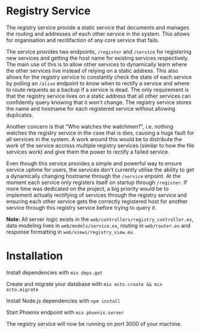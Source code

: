 # Registry Service

The registry service provide a static service that documents and manages the routing and addresses of each other service in the system. This allows for organisation and recitifaction of any core service that fails.

The service provides two endpoints, `/register` and `/service` for registering new services and getting the host name for existing services respectively. The main use of this is to allow other services to dynamically learn where the other services live instead of relying on a static address. This also allows for the registry service to constantly check the state of each service by polling an `/alive` endpoint to know when to rectify a service and where to route requests as a backup if a service is dead. The only requirement is that the registry service lives on a static address that all other services can confidently query knowing that it won't change. The registry service stores the name and hostname for each registered service without allowing duplicates.

Another concern is that "Who watches the watchmen?", i.e. nothing watches the registry service in the case that is dies, causing a huge fault for all services in the system. A work around this would be to distribute the work of the service accross multiple registry services (similar to how the file services work) and give them the power to rectify a failed service.

Even though this service provides a simple and powerful way to ensure service uptime for users, the services don't currently utilise the ability to get a dynamically changing hostname through the `/service` enpoint. At the moment each service only registers itself on startup through `/register`. If more time was dedicated on the project, a big priority would be to implement actually rectifying of services through the registry service and ensuring each other service gets the correctly registered host for another service through this registry service before trying to query it.

<b>Note: </b>All server logic exists in the `web/controllers/registry_controller.ex`, data modeling lives in `web/models/service.ex`, routing in `web/router.ex` and response formatting in `web/views/registry_view.ex`.

# Installation
Install dependencies with `mix deps.get`

Create and migrate your database with `mix ecto.create && mix ecto.migrate`
 
Install Node.js dependencies with `npm install`

Start Phoenix endpoint with `mix phoenix.server`

The registry service will now be running on port 3000 of your machine.
